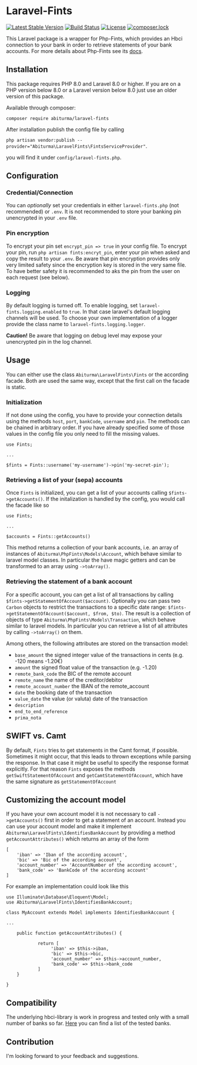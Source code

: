# Laravel-Fints

[![Latest Stable Version](https://poser.pugx.org/abiturma/laravel-fints/v/stable)](https://packagist.org/packages/abiturma/laravel-fints)
[![Build Status](https://travis-ci.com/abiturma/laravel-fints.svg?branch=master)](https://travis-ci.com/abiturma/laravel-fints)
[![License](https://poser.pugx.org/abiturma/laravel-fints/license)](https://packagist.org/packages/abiturma/laravel-fints)
[![composer.lock](https://poser.pugx.org/abiturma/laravel-fints/composerlock)](https://packagist.org/packages/abiturma/laravel-fints)

This Laravel package is a wrapper for Php-Fints, which provides an Hbci connection to your bank in order to retrieve statements of your bank accounts. For more details about Php-Fints see its [docs](https://github.com/abiturma/php-fints).


## Installation

This package requires PHP 8.0 and Laravel 8.0 or higher. If you are on a PHP version below 8.0 or a Laravel version below 8.0 just use an older version of this package.

Available through composer:

`composer require abiturma/laravel-fints`

After installation publish the config file by calling

`php artisan vendor:publish --provider="Abiturma\LaravelFints\FintsServiceProvider"`.

you will find it under `config/laravel-fints.php`.

## Configuration

### Credential/Connection
You can *optionally* set your credentials in either `laravel-fints.php` (not recommended) or `.env`. It is not recommended to store your banking pin unencrypted in your `.env` file. 

### Pin encryption
To encrypt your pin set `encrypt_pin => true` in your config file. To encrypt your pin, run 
`php artisan fints:encryt_pin`, enter your pin when asked and copy the result to your `.env`.
Be aware that pin encryption provides only very limited safety since the encryption key is stored in the very same file. To have better safety it is recommended to aks the pin from the user on each request (see below). 

### Logging
By default logging is turned off. To enable logging, set `laravel-fints.logging.enabled` to `true`. In that case laravel's default logging channels will be used. To choose your own implementation of a logger provide the class name to `laravel-fints.logging.logger`. 

**Caution!**
Be aware that logging on debug level may expose your unencrypted pin in the log channel. 


## Usage
You can either use the class `Abiturma\LaravelFints\Fints` or the according facade. Both are used the same way, except that the first call on the facade is static.  

### Initialization
If not done using the config, you have to provide your connection details using the methods `host`, `port`, `bankCode`, `username` and `pin`. The methods can be chained in arbitrary order. If you have already specified some of those values in the config file you only need to fill the missing values.
 
```
use Fints; 

...

$fints = Fints::username('my-username')->pin('my-secret-pin'); 
```


### Retrieving a list of your (sepa) accounts

Once `Fints` is initialized, you can get a list of your accounts calling `$fints->getAccounts()`.
If the initalization is handled by the config, you would call the facade like so 
````
use Fints; 

...

$accounts = Fints::getAccounts()
````

 This method returns a collection of your bank accounts, i.e. an array of instances of `Abiturma\PhpFints\Models\Account`, which behave similar to laravel model classes. 
In particular the have magic getters and can be transformed to an array using `->toArray()`.  

### Retrieving the statement of a bank account

For a specific account, you can get a list of all transactions by calling `$fints->getStatementOfAccount($account)`. 
Optionally you can pass two `Carbon` objects to restrict the transactions to a specific date range:
`$fints->getStatementOfAccount($account, $from, $to)`. The result is a collection of objects of type `Abiturma\PhpFints\Models\Transaction`, which behave similar to laravel models. In particular you can retrieve a list of all attributes by calling `->toArray()` on them. 

Among others, the following attributes are stored on the transaction model: 

* `base_amount` the signed integer value of the transactions in cents (e.g. -120 means -1.20€)
* `amount` the signed float value of the transaction (e.g. -1.20)
* `remote_bank_code` the BIC of the remote account
* `remote_name` the name of the creditor/debitor
* `remote_account_number` the IBAN of the remote_account
* `date` the booking date of the transaction
* `value_date` the value (or valuta) date of the transaction
* `description`
* `end_to_end_reference`
* `prima_nota`

## SWIFT vs. Camt

By default, `Fints` tries to get statements in the Camt format, if possible. Sometimes it might occur, that this leads to thrown exceptions while parsing the response. In that case it might be useful to specify the response format explicitly. For that reason `Fints` exposes the methods `getSwiftStatementOfAccount` and `getCamtStatementOfAccount`, which have the same signature as `getStatementOfAccount`  


## Customizing the account model 
If you have your own account model it is not necessary to call  `->getAccounts()` first in order to get a statement of an account. Instead you can use your account model and make it implement `Abiturma\LaravelFints\IdentifiesBankAccount` by providing a method `getAccountAttributes()` which returns an array of the form 
```` 
[
    'iban' => 'Iban of the according account',
    'bic' => 'Bic of the according account',
    'account_number' => 'AccountNumber of the according account',
    'bank_code' => 'BankCode of the according account'
]
````
For example an implementation could look like this 
````
use Illuminate\Database\Eloquent\Model;
use Abiturma\LaravelFints\IdentifiesBankAccount;  

class MyAccount extends Model implements IdentifiesBankAccount { 

...

    public function getAccountAttributes() {
            
            return [
                 'iban' => $this->iban,
                 'bic' => $this->bic,
                 'account_number' => $this->account_number,
                 'bank_code' => $this->bank_code
            ]
    }

}
````

## Compatibility

The underlying hbci-library is work in progress and tested only with a small number of banks so far. [Here](https://github.com/abiturma/php-fints/blob/master/COMPATIBILITY.md) you can find a list of the tested banks. 

## Contribution

I'm looking forward to your feedback and suggestions. 




